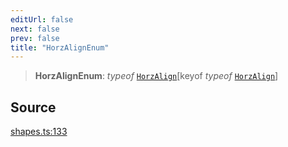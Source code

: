 ```yaml
---
editUrl: false
next: false
prev: false
title: "HorzAlignEnum"
---
```


> **HorzAlignEnum**: *typeof* [`HorzAlign`](/api-core/variables/horzalign/)\[keyof *typeof* [`HorzAlign`](/api-core/variables/horzalign/)\]

## Source

[shapes.ts:133](https://github.com/dgmjs/dgmjs/blob/6298c851d69b83f472385d1ebb3c937ddb56985d/packages/core/src/shapes.ts#L133)
